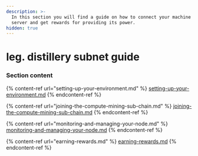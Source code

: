 ```yaml
---
description: >-
  In this section you will find a guide on how to connect your machine to the
  server and get rewards for providing its power.
hidden: true
---
```


# leg. distillery subnet guide

### Section content

{% content-ref url="setting-up-your-environment.md" %}
[setting-up-your-environment.md](setting-up-your-environment.md)
{% endcontent-ref %}

{% content-ref url="joining-the-compute-mining-sub-chain.md" %}
[joining-the-compute-mining-sub-chain.md](joining-the-compute-mining-sub-chain.md)
{% endcontent-ref %}

{% content-ref url="monitoring-and-managing-your-node.md" %}
[monitoring-and-managing-your-node.md](monitoring-and-managing-your-node.md)
{% endcontent-ref %}

{% content-ref url="earning-rewards.md" %}
[earning-rewards.md](earning-rewards.md)
{% endcontent-ref %}

